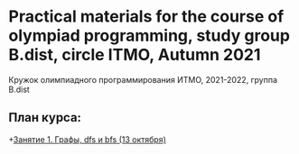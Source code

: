 # Practical materials for the course of olympiad programming, study group B.dist, circle ITMO, Autumn 2021

Кружок олимпиадного программирования ИТМО, 2021-2022, группа B.dist

## План курса:

+[Занятие 1. Графы, dfs и bfs (13 октября)](https://github.com/grifguitar/itmo-circle-B.dist/tree/main/lecture1_graphs_dfs)
